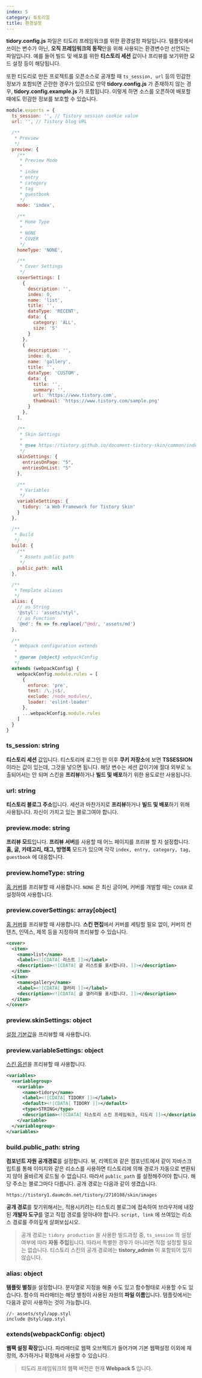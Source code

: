 ```yaml
---
index: 5
category: 튜토리얼
title: 환경설정
---
```


**tidory.config.js** 파일은 티도리 프레임워크를 위한 환경설정 파일입니다. 템플릿에서 쓰이는 변수가 아닌, **오직 프레임워크의 동작**만을 위해 사용되는 환경변수만 선언되는 파일입니다. 예를 들어 빌드 및 배포를 위한 **티스토리 세션** 값이나 프리뷰를 보기위한 모드 설정 등이 해당됩니다.

또한 티도리로 만든 프로젝트를 오픈소스로 공개할 때 `ts_session, url` 등의 민감한 정보가 포함되면 곤란한 경우가 있으므로 만약 **tidory.config.js** 가 존재하지 않는 경우, **tidory.config.example.js** 가 포함됩니다. 이렇게 하면 소스를 오픈하여 배포할 때에도 민감한 정보를 보호할 수 있습니다.

```js
module.exports = {
  ts_session: '', // Tistory session cookie value
  url: '', // Tistory blog URL

  /**
   * Preview
   */
  preview: {
    /**
     * Preview Mode
     *
     * index
     * entry
     * category
     * tag
     * guestbook
     */
    mode: 'index',

    /**
     * Home Type
     *
     * NONE
     * COVER
     */
    homeType: 'NONE',

    /**
     * Cover Settings
     */
    coverSettings: [
      {
        description: '',
        index: 0,
        name: 'list',
        title: '',
        dataType: 'RECENT',
        data: {
          category: 'ALL',
          size: '5'
        }
      },
      {
        description: '',
        index: 0,
        name: 'gallery',
        title: '',
        dataType: 'CUSTOM',
        data: {
          title: '',
          summary: '',
          url: 'https://www.tistory.com',
          thumbnail: 'https://www.tistory.com/sample.png'
        }
      },
    ],

    /**
     * Skin Settings
     * 
     * @see https://tistory.github.io/document-tistory-skin/common/index.xml.html
     */ 
    skinSettings: {
      entriesOnPage: "5",
      entriesOnList: "5"
    },

    /**
     * Variables
     */
    variableSettings: {
      tidory: 'a Web Framework for Tistory Skin'
    }
  },

  /**
   * Build
   */
  build: {
    /**
     * Assets public path
     */
    public_path: null
  },

  /**
   * Template aliases
   */
  alias: {
    // as String
    '@styl': 'assets/styl',
    // as Function
    '@md': fn => fn.replace(/^@md/, 'assets/md')
  },

  /**
   * Webpack configuration extends
   * 
   * @param {object} webpackConfig
   */
  extends (webpackConfig) {
    webpackConfig.module.rules = [
      {
        enforce: 'pre',
        test: /\.js$/,
        exclude: /node_modules/,
        loader: 'eslint-loader'
      },
      ...webpackConfig.module.rules
    ]
  }
}
```

### ts_session: string

**티스토리 세션** 값입니다. 티스토리에 로그인 한 이후 **쿠키 저장소**에 보면 **TSSESSION** 이라는 값이 있는데, 그것을 넣으면 됩니다. 해당 변수는 세션 값이기에 절대 외부로 노출되어서는 안 되며 스킨을 **프리뷰**하거나 **빌드 및 배포**하기 위한 용도로만 사용됩니다.

### url: string

**티스토리 블로그 주소**입니다. 세션과 마찬가지로 **프리뷰**하거나 **빌드 및 배포**하기 위해 사용됩니다. 자신이 가지고 있는 블로그여야 합니다.

### preview.mode: string

**프리뷰 모드**입니다. **프리뷰 서버**를 사용할 때 어느 페이지를 프리뷰 할 지 설정합니다. **홈, 글, 카테고리, 태그, 방명록** 모드가 있으며 각각 `index, entry, category, tag, guestbook` 에 대응합니다.

### preview.homeType: string

[홈 커버](https://tistory.github.io/document-tistory-skin/common/cover.html)를 프리뷰할 때 사용합니다. `NONE` 은 최신 글이며, 커버를 개발할 때는 `COVER` 로 설정하여 사용합니다.

### preview.coverSettings: array[object]

[홈 커버](https://tistory.github.io/document-tistory-skin/common/cover.html)를 프리뷰할 때 사용합니다. **스킨 편집**에서 커버를 세팅할 필요 없이, 커버의 컨텐츠, 인덱스, 제목 등을 지정하여 프리뷰할 수 있습니다.

```xml
<cover>
  <item>
    <name>list</name>
    <label><![CDATA[ 리스트 ]]></label>
    <description><![CDATA[ 글 리스트를 표시합니다. ]]></description>
  </item>
  <item>
    <name>gallery</name>
    <label><![CDATA[ 갤러리 ]]></label>
    <description><![CDATA[ 글 갤러리를 표시합니다. ]]></description>
  </item>
</cover>
```

### preview.skinSettings: object

[설정 기본값](https://tistory.github.io/document-tistory-skin/common/index.xml.html)을 프리뷰할 때 사용합니다.

### preview.variableSettings: object

[스킨 옵션](https://tistory.github.io/document-tistory-skin/common/variable.html)을 프리뷰할 때 사용합니다.

```xml
<variables>
  <variablegroup>
    <variable>
      <name>tidory</name>
      <label><![CDATA[ TIDORY ]]></label>
      <default><![CDATA[ TIDORY ]]></default>
      <type>STRING</type>
      <description><![CDATA[ 티스토리 스킨 프레임워크, 티도리 ]]></description>
    </variable>
  </variablegroup>
</variables>
```

### build.public_path: string

**컴포넌트 자원 공개경로**를 설정합니다. 뷰, 리액트와 같은 컴포넌트에서 같이 자바스크립트를 통해 이미지와 같은 리소스를 사용하면 티스토리에 의해 경로가 자동으로 변환되지 않아 올바르게 로드될 수 없습니다. 따라서 `public_path` 를 설정해주어야 합니다. 해당 주소는 블로그마다 다릅니다. 공개 경로는 다음과 같이 생겼습니다.

```plaintext
https://tistory1.daumcdn.net/tistory/2710108/skin/images
```

**공개 경로**를 찾기위해서는, 적용시키려는 티스토리 블로그에 접속하여 브라우저에 내장된 **개발자 도구**를 열고 직접 경로를 알아내야 합니다. `script, link` 에 쓰여있는 리소스 경로를 주의깊게 살펴보십시오.

> 공개 경로는 `tidory production` 을 사용한 빌드과정 중, `ts_session` 의 설정 여부에 따라 **자동 주입**됩니다. 따라서 특별한 경우가 아니라면 직접 설정할 필요는 없습니다.
> 티스토리 스킨의 공개 경로에는 **tistory_admin** 이 포함되어 있지 않습니다.

### alias: object

**템플릿 별칭**을 설정합니다. 문자열로 지정을 해줄 수도 있고 함수형태로 사용할 수도 있습니다. 함수의 파라매터는 해당 별칭이 사용된 자원의 **파일 이름**입니다. 템플릿에서는 다음과 같이 사용하는 것이 가능합니다.

```pug
//- assets/styl/app.styl
include @styl/app.styl
```

### extends(webpackConfig: object)

**웹팩 설정 확장**입니다. 파라매터로 웹팩 오브젝트가 들어가며 기본 웹팩설정 이외에 재정의, 추가하거나 확장해서 사용할 수 있습니다. 

> 티도리 프레임워크의 웹팩 버전은 현재 **Webpack 5** 입니다.

